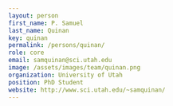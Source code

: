 ```yaml
---
layout: person
first_name: P. Samuel
last_name: Quinan
key: quinan
permalink: /persons/quinan/
role: core
email: samquinan@sci.utah.edu
image: /assets/images/team/quinan.png
organization: University of Utah
position: PhD Student
website: http://www.sci.utah.edu/~samquinan/
---
```

